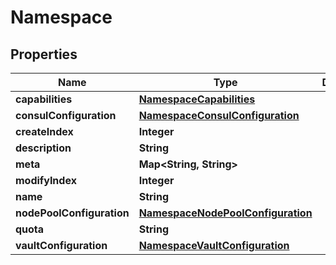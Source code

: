 

# Namespace


## Properties

Name | Type | Description | Notes
------------ | ------------- | ------------- | -------------
**capabilities** | [**NamespaceCapabilities**](NamespaceCapabilities.md) |  |  [optional]
**consulConfiguration** | [**NamespaceConsulConfiguration**](NamespaceConsulConfiguration.md) |  |  [optional]
**createIndex** | **Integer** |  |  [optional]
**description** | **String** |  |  [optional]
**meta** | **Map&lt;String, String&gt;** |  |  [optional]
**modifyIndex** | **Integer** |  |  [optional]
**name** | **String** |  |  [optional]
**nodePoolConfiguration** | [**NamespaceNodePoolConfiguration**](NamespaceNodePoolConfiguration.md) |  |  [optional]
**quota** | **String** |  |  [optional]
**vaultConfiguration** | [**NamespaceVaultConfiguration**](NamespaceVaultConfiguration.md) |  |  [optional]



